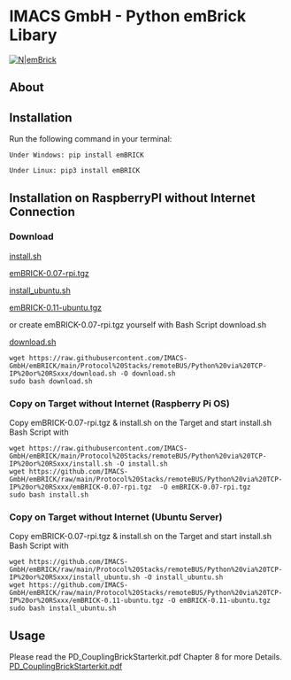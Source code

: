 # IMACS GmbH - Python emBrick Libary

[![N|emBrick](https://www.embrick.de/wp-content/uploads/2015/02/emBRICK-Logo@2x.png)](https://www.embrick.de/)

## About


## Installation
Run the following command in your terminal:

```
Under Windows: pip install emBRICK
```

```
Under Linux: pip3 install emBRICK
```

## Installation on RaspberryPI without Internet Connection

### Download

[install.sh](https://raw.githubusercontent.com/IMACS-GmbH/emBRICK/main/Protocol%20Stacks/remoteBUS/Python%20via%20TCP-IP%20or%20RSxxx/install.sh)

[emBRICK-0.07-rpi.tgz](https://github.com/IMACS-GmbH/emBRICK/raw/main/Protocol%20Stacks/remoteBUS/Python%20via%20TCP-IP%20or%20RSxxx/emBRICK-0.07-rpi.tgz)

[install_ubuntu.sh](https://github.com/IMACS-GmbH/emBRICK/raw/main/Protocol%20Stacks/remoteBUS/Python%20via%20TCP-IP%20or%20RSxxx/install_ubuntu.sh)

[emBRICK-0.11-ubuntu.tgz](https://github.com/IMACS-GmbH/emBRICK/raw/main/Protocol%20Stacks/remoteBUS/Python%20via%20TCP-IP%20or%20RSxxx/emBRICK-0.11-ubuntu.tgz)

or create emBRICK-0.07-rpi.tgz yourself with Bash Script download.sh

[download.sh](https://github.com/IMACS-GmbH/emBRICK/raw/main/Protocol%20Stacks/remoteBUS/Python%20via%20TCP-IP%20or%20RSxxx/download.sh)
```
wget https://raw.githubusercontent.com/IMACS-GmbH/emBRICK/main/Protocol%20Stacks/remoteBUS/Python%20via%20TCP-IP%20or%20RSxxx/download.sh -O download.sh
sudo bash download.sh
```

### Copy on Target without Internet (Raspberry Pi OS)

Copy emBRICK-0.07-rpi.tgz & install.sh on the Target and start install.sh Bash Script with
```
wget https://raw.githubusercontent.com/IMACS-GmbH/emBRICK/main/Protocol%20Stacks/remoteBUS/Python%20via%20TCP-IP%20or%20RSxxx/install.sh -O install.sh
wget https://github.com/IMACS-GmbH/emBRICK/raw/main/Protocol%20Stacks/remoteBUS/Python%20via%20TCP-IP%20or%20RSxxx/emBRICK-0.07-rpi.tgz  -O emBRICK-0.07-rpi.tgz
sudo bash install.sh
```
### Copy on Target without Internet (Ubuntu Server)
Copy emBRICK-0.07-rpi.tgz & install.sh on the Target and start install.sh Bash Script with
```
wget https://github.com/IMACS-GmbH/emBRICK/raw/main/Protocol%20Stacks/remoteBUS/Python%20via%20TCP-IP%20or%20RSxxx/install_ubuntu.sh -O install_ubuntu.sh
wget https://github.com/IMACS-GmbH/emBRICK/raw/main/Protocol%20Stacks/remoteBUS/Python%20via%20TCP-IP%20or%20RSxxx/emBRICK-0.11-ubuntu.tgz -O emBRICK-0.11-ubuntu.tgz
sudo bash install_ubuntu.sh
```

## Usage

Please read the PD_CouplingBrickStarterkit.pdf Chapter 8 for more Details. [PD_CouplingBrickStarterkit.pdf](https://github.com/IMACS-GmbH/emBRICK/raw/main/Protocol%20Stacks/remoteBUS/_PD_CouplingBrick%20Starterkit.pdf "Heading link")
